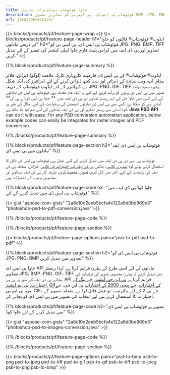 ```yaml
---
title: جاوا فوٹوشاپ دستاویزات تبدیلی
description: فوٹوشاپ پی ایس ڈی، پی ایس بی کو تصاویر بشمول BMP، JPG، PNG، TIFF اور پی ڈی ایف سمیت جاوا لائبریری کے ذریعے تبدیل کریں.
url: java/conversion/
---
```


{{< blocks/products/pf/feature-page-wrap >}}
{{< blocks/products/pf/feature-page-header h1="ایڈوب® فوٹوشاپ® فائلوں کو جاوا کے ذریعے تبادلوں" h2="فوٹوشاپ پی ایس ڈی، پی ایس بی کو JPG، PNG، BMP، TIFF تصاویر اور پی ڈی ایف میں کراس پلیٹ فارم جاوا ایپلی کیشنز کی تعمیر کے لئے تبدیل کریں." >}}

{{% blocks/products/pf/feature-page-summary %}}

ایڈوب® فوٹوشاپ® کے پی ایس ڈی فارمیٹ کاروباری کارڈ، علامت (لوگو) ڈیزائن، فلائر مذاق اپ، ویب سائٹ کے ڈیزائن اور بہت کچھ ڈیزائن کرنے کے لئے ڈیزائنرز کی ایک شکل ہے. ڈیزائنرز کے لئے ایڈوب فوٹوشاپ کے ذریعہ JPG، PNG، GIF، TIFF وغیرہ سمیت واحد تصویر میں پی ایس ڈی پرتوں کو برآمد کرنے کے لئے یہ ایک عام معاملہ ہے. فوٹوشاپ پی ایس ڈی تبادلوں کے لئے کسی بھی جاوا حل کے اندر ریسٹر تصاویر اور پی ڈی ایف میں، ** جاوا پی ایس ڈی اے پی ای** آسانی سے کر سکتا ہے. کسی بھی پی ایس ڈی تبادلوں آٹومیشن کی درخواست کے لئے، مثال کے طور پر کوڈ آسانی سے ریسٹر تصاویر اور پی ڈی ایف تبادلوں کے لئے ضم کیا جا سکتا ہے. **Java PSD API** can do it with ease. For any PSD conversion automation application, below example codes can easily be integrated for raster images and PDF conversion.

{{% /blocks/products/pf/feature-page-summary %}}

{{% blocks/products/pf/feature-page-section h2="فوٹوشاپ پی ایس ڈی ایف تبادلوں میں پی ایس ڈی" %}}

فوٹوشاپ پی ایس ڈی پی ڈی ایف میں تبدیل کرنے کے لئے, عمل ہے, فوٹوشاپ پی ایس ڈی فائل کا استعمال کرتے ہوئے لوڈ [تصویری کلاس](https://apireference.aspose.com/psd/java/com.aspose.psd/Image). بنائیں [پی ڈی ایف کے اختیارات کی کلاس](https://apireference.aspose.com/psd/java/com.aspose.psd.imageoptions/PdfOptions) اعتراض، متعلقہ پی ڈی ایف کی ترتیبات کے لئے. آخر میں کال کریں [تصویر. محفوظ کریں](https://apireference.aspose.com/psd/java/com.aspose.psd/Image#save-java.lang.String-com.aspose.psd.ImageOptionsBase-) طریقہ کار پی ڈی ایف دستاویز اور مخصوص ترتیب کے اختیارات ہیں.

{{% blocks/products/pf/feature-page-code h3="جاوا کوڈ پی ڈی ایف میں فوٹوشاپ پی ایس ڈی میں تبدیل کرنے کے لئے" %}}

{{< gist "aspose-com-gists" "2a8c10d2eeb5bcfa4e122a9d0bd969e3" "photoshop-psd-to-pdf-conversion.java" >}}

{{% /blocks/products/pf/feature-page-code %}}

{{% /blocks/products/pf/feature-page-section %}}

{{< blocks/products/pf/feature-page-options pairs="psb-to-pdf psd-to-pdf" >}}

{{% blocks/products/pf/feature-page-section h2="فوٹوشاپ پی ایس ڈی کو JPG، PNG، BMP تصاویر میں تبدیل کریں" %}}

جاوا پی ایس ڈی API تبادلوں کے لئے اسی طرح کے پیٹرن فراہم کرتا ہے. لہذا ریسٹر تصاویر JPG، BMP، PNG، GIF، TIFF میں تبدیل کرنے کا پیٹرن مخصوص تصویر کی ترتیبات کے بجائے پی ڈی ایف کے طور پر ہی ہے. API فراہم کرتا ہے [پی این جی آپشنز](https://apireference.aspose.com/psd/java/com.aspose.psd.imageoptions/PngOptions), [جے پیگ کے اختیارات](https://apireference.aspose.com/psd/java/com.aspose.psd.imageoptions/JpegOptions), [بی ایم آپشنز](https://apireference.aspose.com/psd/java/com.aspose.psd.imageoptions/BmpOptions), [Gifکے اختیارات](https://apireference.aspose.com/psd/java/com.aspose.psd.imageoptions/GifOptions), [جے پیجی 2000 کے اختیارات](https://apireference.aspose.com/psd/java/com.aspose.psd.imageoptions/Jpeg2000Options) پی این جی، جے پی، بی ایم پی، GIF، جے پی 2 کے لئے بالترتیب. تو عمل فائل لوڈ ہے, متعلقہ تصویر کے اختیارات کا استعمال کرتے ہیں اور انتخاب کی تصویر میں پی ایس ڈی کو بچانے کے.

{{% blocks/products/pf/feature-page-code h3="تصویر پر فوٹوشاپ پی ایس ڈی میں تبدیل کرنے کے لئے جاوا کوڈ" %}}

{{< gist "aspose-com-gists" "2a8c10d2eeb5bcfa4e122a9d0bd969e3" "photoshop-psd-to-images-conversion.java" >}}

{{% /blocks/products/pf/feature-page-code %}}

{{% /blocks/products/pf/feature-page-section %}}

{{< blocks/products/pf/feature-page-options pairs="psd-to-bmp psd-to-png psd-to-jpeg psd-to-tiff psd-to-gif psb-to-gif psb-to-tiff psb-to-jpeg psb-to-png psb-to-bmp" >}}
